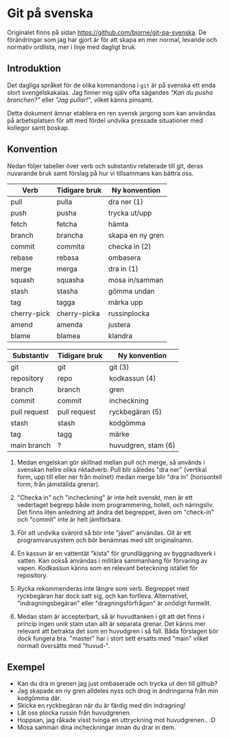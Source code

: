 # Git på svenska

Originalet finns på sidan https://github.com/bjorne/git-pa-svenska.
De förändringar som jag har gjort är för att skapa en mer normal,
levande och normativ ordlista, mer i linje med dagligt bruk.

## Introduktion

Det dagliga språket för de olika kommandona i `git` är
på svenska ett enda stort svengelskakalas. Jag finner mig själv ofta
sägandes _"Kan du pusha branchen?"_ eller _"Jag pullar!"_, vilket
känns pinsamt.

Detta dokument ämnar etablera en ren svensk jargong som kan användas
på arbetsplatsen för att med fördel undvika pressade situationer med
kollegor samt boskap.

## Konvention

Nedan följer tabeller över verb och substantiv relaterade till git,
deras nuvarande bruk samt förslag på hur vi tillsammans kan bättra
oss.

| Verb        | Tidigare bruk | Ny konvention    |
|-------------|---------------|------------------|
| pull        | pulla         | dra ner (1)      |
| push        | pusha         | trycka ut/upp    |
| fetch       | fetcha        | hämta            |
| branch      | brancha       | skapa en ny gren |
| commit      | commita       | checka in (2)    |
| rebase      | rebasa        | ombasera         |
| merge       | merga         | dra in (1)       |
| squash      | squasha       | mosa in/samman   |
| stash       | stasha        | gömma undan      |
| tag         | tagga         | märka upp        |
| cherry-pick | cherry-picka  | russinplocka     |
| amend       | amenda        | justera          |
| blame       | blamea        | klandra          |

| Substantiv    | Tidigare bruk | Ny konvention       |
|---------------|---------------|---------------------|
| git           | git           | git (3)             |
| repository    | repo          | kodkassun (4)       |
| branch        | branch        | gren                |
| commit        | commit        | incheckning         |
| pull request  | pull request  | ryckbegäran (5)     |
| stash         | stash         | kodgömma            |
| tag           | tagg          | märke               |
| main branch   | ?             | huvudgren, stam (6) |

1) Medan engelskan gör skillnad mellan pull och merge, så används i svenskan hellre
   olika riktadverb. Pull blir således "dra ner" (vertikal form, upp till eller ner från
   molnet) medan merge blir "dra in" (horisontell form, från jämställda grenar).

2) "Checka in" och "incheckning" är inte helt svenskt, men är ett vedertaget begrepp
   både inom programmering, hotell, och näringsliv. Det finns liten anledning att ändra
   det begreppet, även om "check-in" och "commit" inte är helt jämförbara.

3) För att undvika svärord så bör inte "jävel" användas. Git är ett programvarusystem
   och bör benämnas med sitt originalnamn.

4) En kassun är en vattentät "kista" för grundläggning av byggnadsverk i vatten. Kan 
   också användas i militära sammanhang för förvaring av vapen. Kodkassun känns som en
   relevant beteckning istället för repository.

5) Rycka rekommenderas inte längre som verb. Begreppet med ryckbegäran har dock satt sig,
   och kan fortleva. Alternativet, "indragningsbegäran" eller "dragningsförfrågan" är
   onödigt formellt.

6) Medan stam är accepterbart, så är huvudtanken i git att det finns i princip ingen
   unik stam utan allt är separata grenar. Det känns mer relevant att betrakta det som
   en huvudgren i så fall. Båda förslagen bör dock fungera bra. "master" har i stort sett
   ersatts med "main" vilket normalt översätts med "huvud-".

## Exempel

- Kan du dra in grenen jag just ombaserade och trycka ut den till github?
- Jag skapade en ny gren alldeles nyss och drog in ändringarna från min kodgömma där.
- Skicka en ryckbegäran när du är färdig med din indragning!
- Låt oss plocka russin från huvudgrenen.
- Hoppsan, jag råkade visst tvinga en uttryckning mot huvudgrenen.. :D
- Mosa samman dina incheckningar innan du drar in dem.
